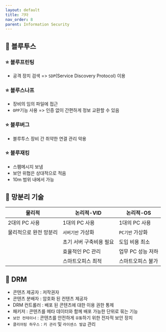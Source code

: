 ```yaml
---
layout: default
title: 기타
nav_order: 8
parent: Information Security
---
```




## 📑 블루투스

### ⭐ 블루프린팅

- 공격 장치 검색 => `SDP`(Service Discovery Protocol) 이용



### ⭐ 블루스나프

- 장비의 임의 파일에 접근
- `OPP`기능 사용 => 인증 없이 간편하게 정보 교환할 수 있음



### ⭐ 블루버그

- 블루투스 장비 간 취약한 연결 관리 악용



### ⭐ 블루재킹

- 스팸메시지 보냄
- 보안 위협은 상대적으로 적음
- 10m 범위 내에서 가능





## 📑 망분리 기술

| 물리적                 | 논리적-VID              | 논리적-OS         |
| ---------------------- | ----------------------- | ----------------- |
| 2대의 PC 사용          | 1대의 PC 사용           | 1대의 PC 사용     |
| 물리적으로 완전 망분리 | `서버기반` 가상화       | `PC기반` 가상화   |
|                        | 초기 서버 구축비용 필요 | 도입 비용 최소    |
|                        | 효율적인 PC 관리        | 업무 PC 성능 저하 |
|                        | 스마트오피스 최적       | 스마트오피스 불가 |



## 📑 DRM

- 콘텐츠 제공자 : 저작권자
- 콘텐츠 분배자 : 암호화 된 컨텐츠 제공자 
- DRM 컨트롤러 : 배포 된 콘텐츠에 대한 이용 권한 통제
- 패키저 : 콘텐츠를 메타 데이터와 함께 배포 가능한 단위로 묶는 기능
- `보안 컨테이너` : 콘텐츠를 안전하게 `유통`하기 위한 전자적 보안 장치
- `클리어링 하우스` : `키 관리` 및 `라이센스 발급` 관리
